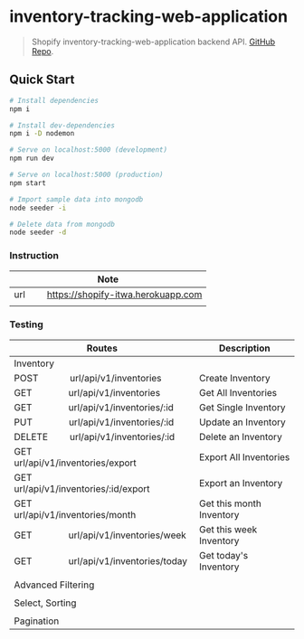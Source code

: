 # inventory-tracking-web-application

> Shopify inventory-tracking-web-application backend API. [GitHub Repo](https://github.com/oyedotunsodiq045/inventory-tracking-web-application).

## Quick Start

```bash
# Install dependencies
npm i

# Install dev-dependencies
npm i -D nodemon

# Serve on localhost:5000 (development)
npm run dev

# Serve on localhost:5000 (production)
npm start

# Import sample data into mongodb
node seeder -i

# Delete data from mongodb
node seeder -d
```

### Instruction

| Note                                                                                 |
| ------------------------------------------------------------------------------------ |
| url &nbsp; &nbsp; &nbsp; &nbsp; https://shopify-itwa.herokuapp.com                   |
|                                                                                      |
### Testing

| Routes                                                                                           | Description                  |
| ------------------------------------------------------------------------------------------------ | ---------------------------- |
| Inventory                                                                                        |                              |
| POST &nbsp; &nbsp; &nbsp; &nbsp; &nbsp; &nbsp; url/api/v1/inventories                            | Create Inventory             |
| GET &nbsp; &nbsp; &nbsp; &nbsp; &nbsp; &nbsp; &nbsp; url/api/v1/inventories                      | Get All Inventories          |
| GET &nbsp; &nbsp; &nbsp; &nbsp; &nbsp; &nbsp; &nbsp; url/api/v1/inventories/:id                  | Get Single Inventory         |
| PUT &nbsp; &nbsp; &nbsp; &nbsp; &nbsp; &nbsp; &nbsp; url/api/v1/inventories/:id                  | Update an Inventory          |
| DELETE &nbsp; &nbsp; &nbsp; &nbsp; url/api/v1/inventories/:id                                    | Delete an Inventory          |
| GET &nbsp; &nbsp; &nbsp; &nbsp; &nbsp; &nbsp; &nbsp; url/api/v1/inventories/export               | Export All Inventories       |
| GET &nbsp; &nbsp; &nbsp; &nbsp; &nbsp; &nbsp; &nbsp; url/api/v1/inventories/:id/export           | Export an Inventory          |
| GET &nbsp; &nbsp; &nbsp; &nbsp; &nbsp; &nbsp; &nbsp; url/api/v1/inventories/month                | Get this month Inventory     |
| GET &nbsp; &nbsp; &nbsp; &nbsp; &nbsp; &nbsp; &nbsp; url/api/v1/inventories/week                 | Get this week Inventory      |
| GET &nbsp; &nbsp; &nbsp; &nbsp; &nbsp; &nbsp; &nbsp; url/api/v1/inventories/today                | Get today's Inventory         |
|                                                                                                  |                              |
| Advanced Filtering                                                                               |                              |
|                                                                                                  |                              |
| Select, Sorting                                                                                  |                              |
|                                                                                                  |                              |
| Pagination                                                                                       |                              |
